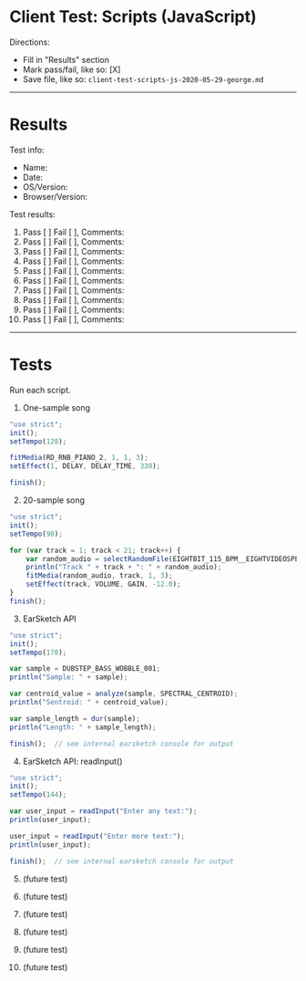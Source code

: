 # Client Test: Scripts (JavaScript)

Directions:
- Fill in "Results" section
- Mark pass/fail, like so: [X]
- Save file, like so: `client-test-scripts-js-2020-05-29-george.md`

------------------------------------------------------------------------------
# Results

Test info:
- Name: 
- Date: 
- OS/Version: 
- Browser/Version: 

Test results:
1. Pass [ ] Fail [ ], Comments: 
2. Pass [ ] Fail [ ], Comments: 
3. Pass [ ] Fail [ ], Comments: 
4. Pass [ ] Fail [ ], Comments: 
5. Pass [ ] Fail [ ], Comments: 
6. Pass [ ] Fail [ ], Comments: 
7. Pass [ ] Fail [ ], Comments: 
8. Pass [ ] Fail [ ], Comments: 
9. Pass [ ] Fail [ ], Comments: 
10. Pass [ ] Fail [ ], Comments: 

------------------------------------------------------------------------------
# Tests

Run each script.

1. One-sample song

```js
"use strict";
init();
setTempo(128);

fitMedia(RD_RNB_PIANO_2, 1, 1, 3);
setEffect(1, DELAY, DELAY_TIME, 330);

finish();
```

2. 20-sample song

```js
"use strict";
init();
setTempo(98);

for (var track = 1; track < 21; track++) {
    var random_audio = selectRandomFile(EIGHTBIT_115_BPM__EIGHTVIDEOSPEAKNSPELL);
    println("Track " + track + ": " + random_audio);
    fitMedia(random_audio, track, 1, 3);
    setEffect(track, VOLUME, GAIN, -12.0);
}
finish();
```

3. EarSketch API

```js
"use strict";
init();
setTempo(170);

var sample = DUBSTEP_BASS_WOBBLE_001;
println("Sample: " + sample);

var centroid_value = analyze(sample, SPECTRAL_CENTROID);
println("Sentroid: " + centroid_value);

var sample_length = dur(sample);
println("Length: " + sample_length);

finish();  // see internal earsketch console for output
```

4. EarSketch API: readInput()

```js
"use strict";
init();
setTempo(144);

var user_input = readInput("Enter any text:");
println(user_input);

user_input = readInput("Enter more text:");
println(user_input);

finish();  // see internal earsketch console for output
```

5. (future test)


6. (future test)


7. (future test)


8. (future test)


9. (future test)


10. (future test)

